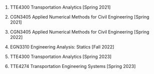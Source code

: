 1. TTE4300 Transportation Analytics [Spring 2021]

2. CGN3405 Applied Numerical Methods for Civil Engineering [Spring 2021]

3. CGN3405 Applied Numerical Methods for Civil Engineering [Spring 2022]

4. EGN3310 Engineering Analysis: Statics [Fall 2022]

5. TTE4300 Transportation Analytics [Spring 2023] 

6. TTE4274 Transportation Engineering Systems [Spring 2023]
